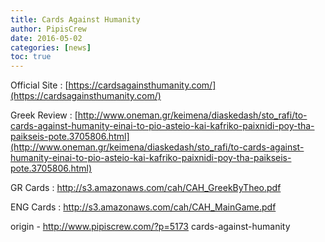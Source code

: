 ```yaml
---
title: Cards Against Humanity
author: PipisCrew
date: 2016-05-02
categories: [news]
toc: true
---
```


Official Site :
[https://cardsagainsthumanity.com/](https://cardsagainsthumanity.com/)

Greek Review :
[http://www.oneman.gr/keimena/diaskedash/sto_rafi/to-cards-against-humanity-einai-to-pio-asteio-kai-kafriko-paixnidi-poy-tha-paikseis-pote.3705806.html](http://www.oneman.gr/keimena/diaskedash/sto_rafi/to-cards-against-humanity-einai-to-pio-asteio-kai-kafriko-paixnidi-poy-tha-paikseis-pote.3705806.html)

GR Cards :
http://s3.amazonaws.com/cah/CAH_GreekByTheo.pdf

ENG Cards :
http://s3.amazonaws.com/cah/CAH_MainGame.pdf

origin - http://www.pipiscrew.com/?p=5173 cards-against-humanity